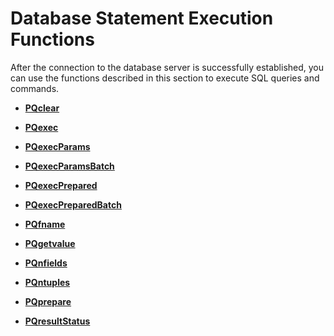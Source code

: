 # **Database Statement Execution Functions**<a name="EN-US_TOPIC_0242380576"></a>

After the connection to the database server is successfully established, you can use the functions described in this section to execute SQL queries and commands.

-   **[PQclear](pqclear.md)**  

-   **[PQexec](pqexec.md)**  

-   **[PQexecParams](pqexecparams.md)**  

-   **[PQexecParamsBatch](pqexecparamsbatch.md)**  

-   **[PQexecPrepared](pqexecprepared.md)**  

-   **[PQexecPreparedBatch](pqexecpreparedbatch.md)**  

-   **[PQfname](pqfname.md)**  

-   **[PQgetvalue](pqgetvalue.md)**  

-   **[PQnfields](pqnfields.md)**  

-   **[PQntuples](pqntuples.md)**  

-   **[PQprepare](pqprepare.md)**  

-   **[PQresultStatus](pqresultstatus.md)**  


